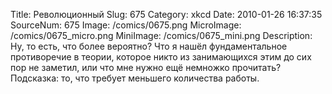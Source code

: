 Title: Революционный 
Slug: 675 
Category: xkcd 
Date: 2010-01-26 16:37:35 
SourceNum: 675 
Image: /comics/0675.png 
MicroImage: /comics/0675_micro.png 
MiniImage: /comics/0675_mini.png 
Description: Ну, то есть, что более вероятно? Что я нашёл фундаментальное
противоречие в теории, которое никто из занимающихся этим до сих пор не заметил, или что мне нужно ещё немножко прочитать? Подсказка: то, что требует меньшего количества работы. 

